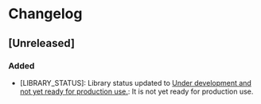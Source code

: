 # Changelog

<!---
SPDX-License-Identifier: 2.0 license with LLVM exceptions
--->

## [Unreleased]

### Added

- [LIBRARY_STATUS]: Library status updated to [Under development and not yet ready for production use.](https://github.com/bemanproject/beman/blob/main/docs/BEMAN_LIBRARY_MATURITY_MODEL.md#under-development-and-not-yet-ready-for-production-use): It is not yet ready for production use.
